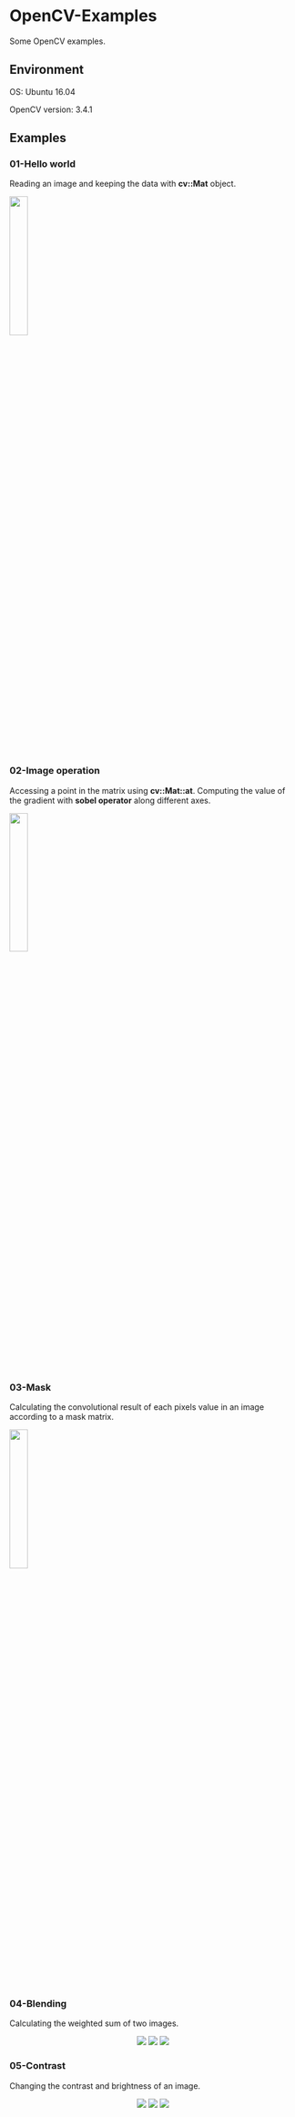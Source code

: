 # OpenCV-Examples

Some OpenCV examples.

## Environment

OS: Ubuntu 16.04

OpenCV version: 3.4.1

## Examples

### 01-Hello world

Reading an image and keeping the data with **cv::Mat** object.

<img src="data/image/lena.jpg" width="25%">

### 02-Image operation

Accessing a point in the matrix using **cv::Mat::at**.
Computing the value of the gradient with **sobel operator** along different axes.

<img src="result/sobelx.png" width="25%">

### 03-Mask

Calculating the convolutional result of each pixels value in an image according to a mask matrix.

<img src="result/sharpen.png" width="25%">

### 04-Blending

Calculating the weighted sum of two images.

<p align="center">
    <img src="data/image/lena.jpg">
    <img src="data/image/baboon.jpg">
    <img src="result/blend.png">
</p>

### 05-Contrast

Changing the contrast and brightness of an image.

<p align="center">
    <img src="data/image/lena.jpg">
    <img src="result/overexposure.png">
    <img src="result/gamma_correlation.png">
</p>
